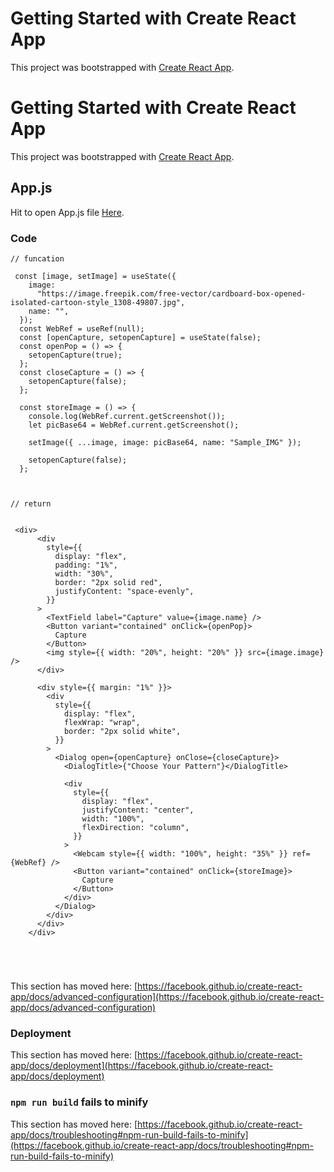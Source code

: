 # Getting Started with Create React App

This project was bootstrapped with [Create React App](https://github.com/facebook/create-react-app).
# Getting Started with Create React App

This project was bootstrapped with [Create React App](https://github.com/facebook/create-react-app).

## App.js

Hit to open App.js file  [Here](https://github.com/mbganesh/WebCamInReact/blob/main/src/App.js).

### Code

```
// funcation

 const [image, setImage] = useState({
    image:
      "https://image.freepik.com/free-vector/cardboard-box-opened-isolated-cartoon-style_1308-49807.jpg",
    name: "",
  });
  const WebRef = useRef(null);
  const [openCapture, setopenCapture] = useState(false);
  const openPop = () => {
    setopenCapture(true);
  };
  const closeCapture = () => {
    setopenCapture(false);
  };

  const storeImage = () => {
    console.log(WebRef.current.getScreenshot());
    let picBase64 = WebRef.current.getScreenshot();

    setImage({ ...image, image: picBase64, name: "Sample_IMG" });

    setopenCapture(false);
  };



// return


 <div>
      <div
        style={{
          display: "flex",
          padding: "1%",
          width: "30%",
          border: "2px solid red",
          justifyContent: "space-evenly",
        }}
      >
        <TextField label="Capture" value={image.name} />
        <Button variant="contained" onClick={openPop}>
          Capture
        </Button>
        <img style={{ width: "20%", height: "20%" }} src={image.image} />
      </div>

      <div style={{ margin: "1%" }}>
        <div
          style={{
            display: "flex",
            flexWrap: "wrap",
            border: "2px solid white",
          }}
        >
          <Dialog open={openCapture} onClose={closeCapture}>
            <DialogTitle>{"Choose Your Pattern"}</DialogTitle>

            <div
              style={{
                display: "flex",
                justifyContent: "center",
                width: "100%",
                flexDirection: "column",
              }}
            >
              <Webcam style={{ width: "100%", height: "35%" }} ref={WebRef} />
              <Button variant="contained" onClick={storeImage}>
                Capture
              </Button>
            </div>
          </Dialog>
        </div>
      </div>
    </div>


        
        
```


This section has moved here: [https://facebook.github.io/create-react-app/docs/advanced-configuration](https://facebook.github.io/create-react-app/docs/advanced-configuration)

### Deployment

This section has moved here: [https://facebook.github.io/create-react-app/docs/deployment](https://facebook.github.io/create-react-app/docs/deployment)

### `npm run build` fails to minify

This section has moved here: [https://facebook.github.io/create-react-app/docs/troubleshooting#npm-run-build-fails-to-minify](https://facebook.github.io/create-react-app/docs/troubleshooting#npm-run-build-fails-to-minify)
